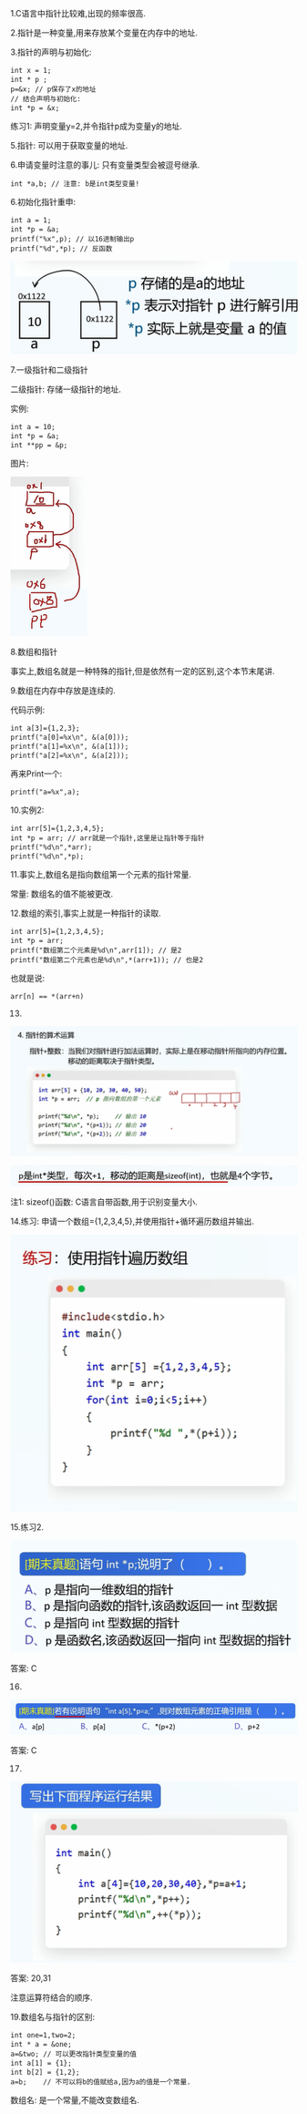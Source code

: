 1.C语言中指针比较难,出现的频率很高.

2.指针是一种变量,用来存放某个变量在内存中的地址.

3.指针的声明与初始化:

```
int x = 1;
int * p ; 
p=&x; // p保存了x的地址
// 结合声明与初始化:
int *p = &x;
```

练习1: 声明变量y=2,并令指针p成为变量y的地址.

5.指针: 可以用于获取变量的地址.



6.申请变量时注意的事儿: 只有变量类型会被逗号继承.

```
int *a,b; // 注意: b是int类型变量!
```

6.初始化指针重申:

```
int a = 1;
int *p = &a;
printf("%x",p); // 以16进制输出p
printf("%d",*p); // 反函数
```

![image-20250123221202258](Pics/image-20250123221202258.png)

7.一级指针和二级指针

二级指针: 存储一级指针的地址.

实例:

```
int a = 10;
int *p = &a;
int **pp = &p;
```

图片:

![image-20250123222124032](Pics/image-20250123222124032.png)

8.数组和指针

事实上,数组名就是一种特殊的指针,但是依然有一定的区别,这个本节末尾讲.

9.数组在内存中存放是连续的.

代码示例:

```
int a[3]={1,2,3};
printf("a[0]=%x\n", &(a[0]));
printf("a[1]=%x\n", &(a[1]));
printf("a[2]=%x\n", &(a[2]));
```

再来Print一个:

```
printf("a=%x",a);
```

10.实例2:

```
int arr[5]={1,2,3,4,5};
int *p = arr; // arr就是一个指针,这里是让指针等于指针
printf("%d\n",*arr);
printf("%d\n",*p);
```

11.事实上,数组名是指向数组第一个元素的指针常量.

常量: 数组名的值不能被更改.

12.数组的索引,事实上就是一种指针的读取.

```
int arr[5]={1,2,3,4,5};
int *p = arr;
printf("数组第二个元素是%d\n",arr[1]); // 是2
printf("数组第二个元素也是%d\n",*(arr+1)); // 也是2
```

也就是说:

```
arr[n] == *(arr+n)
```

13.

![image-20250123223612264](Pics/image-20250123223612264.png)

![image-20250123223645861](Pics/image-20250123223645861.png)

注1: sizeof()函数: C语言自带函数,用于识别变量大小.

14.练习: 申请一个数组={1,2,3,4,5},并使用指针+循环遍历数组并输出.

![image-20250123223721900](Pics/image-20250123223721900.png)

15.练习2.

![image-20250123223733712](Pics/image-20250123223733712.png)

答案: C

16.

![image-20250123224427500](Pics/image-20250123224427500.png)

答案: C

17.

![image-20250123224548116](Pics/image-20250123224548116.png)

答案: 20,31

注意运算符结合的顺序.





19.数组名与指针的区别:

```
int one=1,two=2;
int * a = &one;
a=&two;	// 可以更改指针类型变量的值
int a[1] = {1};
int b[2] = {1,2};
a=b;	// 不可以将b的值赋给a,因为a的值是一个常量.
```

数组名: 是一个常量,不能改变数组名.


